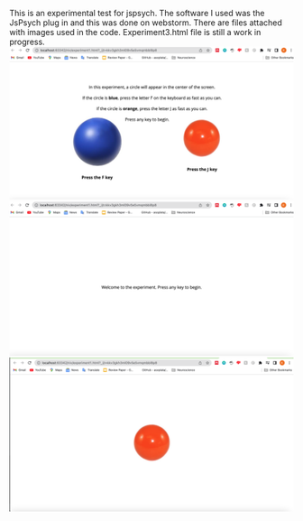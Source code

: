 This is an experimental test for jspsych. The software I used was the JsPsych plug in and this was done on webstorm. There are files attached with images used in the code. Experiment3.html file is still a work in progress.
![Screenshot](img/screenshot_1.png)
![Screenshot](img/screenshot_2.png)
![Screenshot](img/screenshot_3.png)



